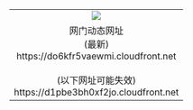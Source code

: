 ﻿<table>
  <tr></tr>
  <tr><td colspan=2 align=center><img src="https://do6kfr5vaewmi.cloudfront.net/Up/oGate.jpg" /></td></tr>
  <tr><td colspan=2 align=center>网门动态网址<br/>(最新)
<br>https://do6kfr5vaewmi.cloudfront.net
<br/><br/>(以下网址可能失效)
<br>https://d1pbe3bh0xf2jo.cloudfront.net
    </td>
  </tr>
</table>
